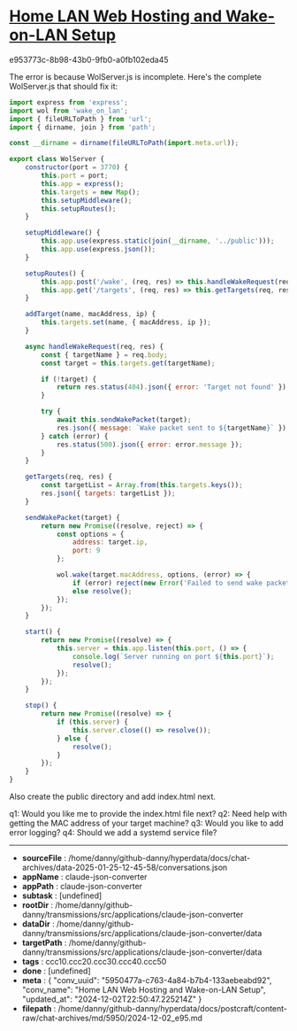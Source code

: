 # [Home LAN Web Hosting and Wake-on-LAN Setup](https://claude.ai/chat/5950477a-c763-4a84-b7b4-133aebeabd92)

e953773c-8b98-43b0-9fb0-a0fb102eda45

 The error is because WolServer.js is incomplete. Here's the complete WolServer.js that should fix it:

```javascript
import express from 'express';
import wol from 'wake_on_lan';
import { fileURLToPath } from 'url';
import { dirname, join } from 'path';

const __dirname = dirname(fileURLToPath(import.meta.url));

export class WolServer {
    constructor(port = 3770) {
        this.port = port;
        this.app = express();
        this.targets = new Map();
        this.setupMiddleware();
        this.setupRoutes();
    }

    setupMiddleware() {
        this.app.use(express.static(join(__dirname, '../public')));
        this.app.use(express.json());
    }

    setupRoutes() {
        this.app.post('/wake', (req, res) => this.handleWakeRequest(req, res));
        this.app.get('/targets', (req, res) => this.getTargets(req, res));
    }

    addTarget(name, macAddress, ip) {
        this.targets.set(name, { macAddress, ip });
    }

    async handleWakeRequest(req, res) {
        const { targetName } = req.body;
        const target = this.targets.get(targetName);

        if (!target) {
            return res.status(404).json({ error: 'Target not found' });
        }

        try {
            await this.sendWakePacket(target);
            res.json({ message: `Wake packet sent to ${targetName}` });
        } catch (error) {
            res.status(500).json({ error: error.message });
        }
    }

    getTargets(req, res) {
        const targetList = Array.from(this.targets.keys());
        res.json({ targets: targetList });
    }

    sendWakePacket(target) {
        return new Promise((resolve, reject) => {
            const options = {
                address: target.ip,
                port: 9
            };

            wol.wake(target.macAddress, options, (error) => {
                if (error) reject(new Error('Failed to send wake packet'));
                else resolve();
            });
        });
    }

    start() {
        return new Promise((resolve) => {
            this.server = this.app.listen(this.port, () => {
                console.log(`Server running on port ${this.port}`);
                resolve();
            });
        });
    }

    stop() {
        return new Promise((resolve) => {
            if (this.server) {
                this.server.close(() => resolve());
            } else {
                resolve();
            }
        });
    }
}
```

Also create the public directory and add index.html next.

q1: Would you like me to provide the index.html file next?
q2: Need help with getting the MAC address of your target machine?
q3: Would you like to add error logging?
q4: Should we add a systemd service file?

---

* **sourceFile** : /home/danny/github-danny/hyperdata/docs/chat-archives/data-2025-01-25-12-45-58/conversations.json
* **appName** : claude-json-converter
* **appPath** : claude-json-converter
* **subtask** : [undefined]
* **rootDir** : /home/danny/github-danny/transmissions/src/applications/claude-json-converter
* **dataDir** : /home/danny/github-danny/transmissions/src/applications/claude-json-converter/data
* **targetPath** : /home/danny/github-danny/transmissions/src/applications/claude-json-converter/data
* **tags** : ccc10.ccc20.ccc30.ccc40.ccc50
* **done** : [undefined]
* **meta** : {
  "conv_uuid": "5950477a-c763-4a84-b7b4-133aebeabd92",
  "conv_name": "Home LAN Web Hosting and Wake-on-LAN Setup",
  "updated_at": "2024-12-02T22:50:47.225214Z"
}
* **filepath** : /home/danny/github-danny/hyperdata/docs/postcraft/content-raw/chat-archives/md/5950/2024-12-02_e95.md